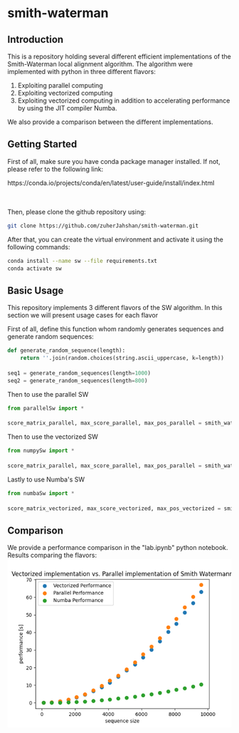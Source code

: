 # smith-waterman


## Introduction
This is a repository holding several different efficient implementations of the Smith-Waterman local alignment algorithm.
The algorithm were implemented with python in three different flavors:
1. Exploiting parallel computing
2. Exploiting vectorized computing
3. Exploiting vectorized computing in addition to accelerating performance by using the JIT compiler Numba.

We also provide a comparison between the different implementations.


## Getting Started
First of all, make sure you have conda package manager installed. If not, please refer to the following link:
<link>https://conda.io/projects/conda/en/latest/user-guide/install/index.html</link>
<br><br><br>

Then, please clone the github repository using:
```bash
git clone https://github.com/zuherJahshan/smith-waterman.git
```

After that, you can create the virtual environment and activate it using the following commands:
```bash
conda install --name sw --file requirements.txt
conda activate sw
```

## Basic Usage
This repository implements 3 different flavors of the SW algorithm.
In this section we will present usage cases for each flavor

First of all, define this function whom randomly generates sequences
and generate random sequences:
```python
def generate_random_sequence(length):
    return ''.join(random.choices(string.ascii_uppercase, k=length))

seq1 = generate_random_sequences(length=1000)
seq2 = generate_random_sequences(length=800)
```

Then to use the parallel SW
```python
from parallelSw import *

score_matrix_parallel, max_score_parallel, max_pos_parallel = smith_waterman_parallel(seq1, seq2)
```

Then to use the vectorized SW
```python
from numpySw import *

score_matrix_parallel, max_score_parallel, max_pos_parallel = smith_waterman_vectorized(seq1, seq2)
```

Lastly to use Numba's SW
```python
from numbaSw import *

score_matrix_vectorized, max_score_vectorized, max_pos_vectorized = smith_waterman_numba(seq1, seq2)
```

## Comparison
We provide a performance comparison in the "lab.ipynb" python notebook. Results comparing the flavors:
![plot](./perf-comparison.png)

